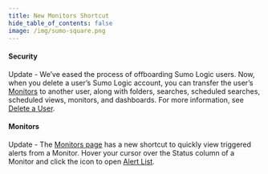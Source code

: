 ```yaml
---
title: New Monitors Shortcut
hide_table_of_contents: false
image: /img/sumo-square.png
---
```



#### Security

Update - We’ve eased the process of offboarding Sumo Logic users. Now, when you delete a user’s Sumo Logic account, you can transfer the user’s [Monitors](https://help.sumologic.com/alerts/monitors) to another user, along with folders, searches, scheduled searches, scheduled views, monitors, and dashboards. For more information, see [Delete a User](https://help.sumologic.com/manage/users-roles/users/delete-user).

#### Monitors

Update - The [Monitors page](https://help.sumologic.com/alerts/monitors) has a new shortcut to quickly view triggered alerts from a Monitor. Hover your cursor over the Status column of a Monitor and click the icon to open [Alert List](https://help.sumologic.com/alerts/monitors/Alert-Response#Alert-List).
